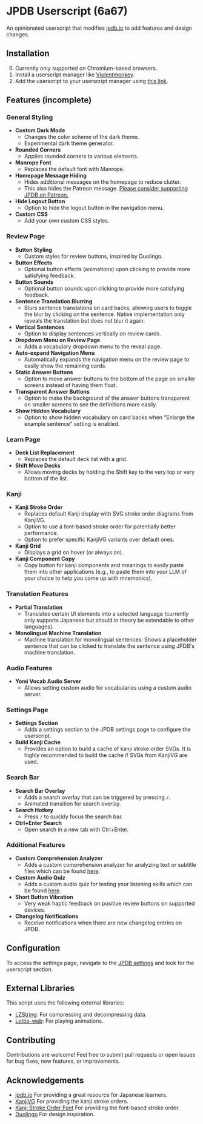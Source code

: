 # JPDB Userscript (6a67)
An opinionated userscript that modifies [jpdb.io](https://jpdb.io/) to add features and design changes.


## Installation
0. Currently only supported on Chromium-based browsers.
1. Install a userscript manager like [Violentmonkey](https://violentmonkey.github.io/).
2. Add the userscript to your userscript manager using [this link](https://raw.githubusercontent.com/6a67/jpdb-userscript/main/script.user.js).


## Features (incomplete)

### General Styling
- **Custom Dark Mode**
  - Changes the color scheme of the dark theme.
  - Experimental dark theme generator.
- **Rounded Corners**
  - Applies rounded corners to various elements.
- **Manrope Font**
  - Replaces the default font with Manrope.
- **Homepage Message Hiding**
  - Hides additional messages on the homepage to reduce clutter.
  - This also hides the Patreon message. [Please consider supporting JPDB on Patreon.](https://www.patreon.com/jpdb)
- **Hide Logout Button**
  - Option to hide the logout button in the navigation menu.
- **Custom CSS**
  - Add your own custom CSS styles.

### Review Page
- **Button Styling**
  - Custom styles for review buttons, inspired by Duolingo.
- **Button Effects**
  - Optional button effects (animations) upon clicking to provide more satisfying feedback.
- **Button Sounds**
  - Optional button sounds upon clicking to provide more satisfying feedback.
- **Sentence Translation Blurring**
  - Blurs sentence translations on card backs, allowing users to toggle the blur by clicking on the sentence. Native implementation only reveals the translation but does not blur it again.
- **Vertical Sentences**
  - Option to display sentences vertically on review cards.
- **Dropdown Menu on Review Page**
  - Adds a vocabulary dropdown menu to the reveal page.
- **Auto-expand Navigation Menu**
  - Automatically expands the navigation menu on the review page to easily show the remaining cards.
- **Static Answer Buttons**
  - Option to move answer buttons to the bottom of the page on smaller screens instead of having them float.
- **Transparent Answer Buttons**
  - Option to make the background of the answer buttons transparent on smaller screens to see the definitions more easily.
- **Show Hidden Vocabulary**
  - Option to show hidden vocabulary on card backs when "Enlarge the example sentence" setting is enabled.

### Learn Page
- **Deck List Replacement**
  - Replaces the default deck list with a grid.
- **Shift Move Decks**
  - Allows moving decks by holding the Shift key to the very top or very bottom of the list.

### Kanji
- **Kanji Stroke Order**
  - Replaces default Kanji display with SVG stroke order diagrams from KanjiVG.
  - Option to use a font-based stroke order for potentially better performance.
  - Option to prefer specific KanjiVG variants over default ones.
- **Kanji Grid**
  - Displays a grid on hover (or always on).
- **Kanji Component Copy**
  - Copy button for kanji components and meanings to easily paste them into other applications (e.g., to paste them into your LLM of your choice to help you come up with mnemonics).

### Translation Features
- **Partial Translation**
  - Translates certain UI elements into a selected language (currently only supports Japanese but should in theory be extendable to other languages).
- **Monolingual Machine Translation**
  - Machine translation for monolingual sentences: Shows a placeholder sentence that can be clicked to translate the sentence using JPDB's machine translation.

### Audio Features
- **Yomi Vocab Audio Server**
  - Allows setting custom audio for vocabularies using a custom audio server.

### Settings Page
- **Settings Section**
  - Adds a settings section to the JPDB settings page to configure the userscript.
- **Build Kanji Cache**
  - Provides an option to build a cache of kanji stroke order SVGs. It is highly recommended to build the cache if SVGs from KanjiVG are used.

### Search Bar
- **Search Bar Overlay**
  - Adds a search overlay that can be triggered by pressing `/`.
  - Animated transition for search overlay.
- **Search Hotkey**
  - Press `/` to quickly focus the search bar.
- **Ctrl+Enter Search**
  - Open search in a new tab with Ctrl+Enter.

### Additional Features
- **Custom Comprehension Analyzer**
  - Adds a custom comprehension analyzer for analyzing text or subtitle files which can be found [here](https://jpdb.io/custom-comprehension-analyzer).
- **Custom Audio Quiz**
  - Adds a custom audio quiz for testing your listening skills which can be found [here](https://jpdb.io/custom-audio-quiz).
- **Short Button Vibration**
  - Very weak haptic feedback on positive review buttons on supported devices.
- **Changelog Notifications**
  - Receive notifications when there are new changelog entries on JPDB.


## Configuration
To access the settings page, navigate to the [JPDB settings](https://jpdb.io/settings) and look for the userscript section.


## External Libraries
This script uses the following external libraries:
- [LZString](https://github.com/pieroxy/lz-string): For compressing and decompressing data.
- [Lottie-web](https://github.com/airbnb/lottie-web): For playing animations.


## Contributing
Contributions are welcome! Feel free to submit pull requests or open issues for bug fixes, new features, or improvements.


## Acknowledgements
- [jpdb.io](https://jpdb.io) For providing a great resource for Japanese learners.
- [KanjiVG](https://kanjivg.tagaini.net/) For providing the kanji stroke orders.
- [Kanji Stroke Order Font](https://www.nihilist.org.uk/) For providing the font-based stroke order.
- [Duolingo](https://www.duolingo.com/) For design inspiration.